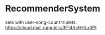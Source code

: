 # RecommenderSystem

sets with user-song-count triplets: https://cloud.mail.ru/public/3F14/rcHHLx3Pt
